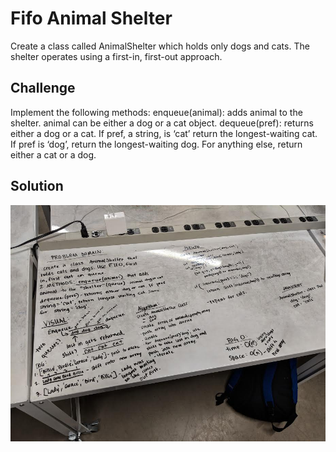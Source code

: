 # Fifo Animal Shelter
 Create a class called AnimalShelter which holds only dogs and cats. The shelter operates using a first-in, first-out approach.



## Challenge
Implement the following methods:
enqueue(animal): adds animal to the shelter. animal can be either a dog or a cat object.
dequeue(pref): returns either a dog or a cat. If pref, a string, is ‘cat’ return the longest-waiting cat. If pref is ‘dog’, return the longest-waiting dog. For anything else, return either a cat or a dog. 

## Solution
![](/assets/fifo-animal-shelter.jpg)